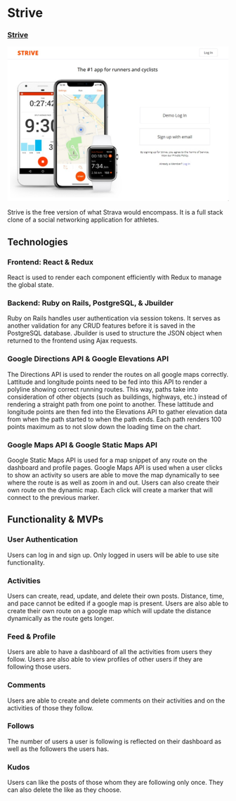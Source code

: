 # Strive

### [Strive](https://strive-for-strides.herokuapp.com/#/)

![](https://github.com/vnchen92/strive/blob/main/app/assets/images/strive-screenshot.jpg?raw=true)

Strive is the free version of what Strava would encompass. It is a full stack clone of a social networking application for athletes.

## Technologies

### Frontend: React & Redux

React is used to render each component efficiently with Redux to manage the global state.

### Backend: Ruby on Rails, PostgreSQL, & Jbuilder

Ruby on Rails handles user authentication via session tokens. It serves as another validation for any CRUD features before it is saved in the PostgreSQL database. Jbuilder is used to structure the JSON object when returned to the frontend using Ajax requests.

### Google Directions API & Google Elevations API

The Directions API is used to render the routes on all google maps correctly. Lattitude and longitude points need to be fed into this API to render a polyline showing correct running routes. This way, paths take into consideration of other objects (such as buildings, highways, etc.) instead of rendering a straight path from one point to another. These lattitude and longitude points are then fed into the Elevations API to gather elevation data from when the path started to when the path ends. Each path renders 100 points maximum as to not slow down the loading time on the chart.

### Google Maps API & Google Static Maps API

Google Static Maps API is used for a map snippet of any route on the dashboard and profile pages. Google Maps API is used when a user clicks to show an activity so users are able to move the map dynamically to see where the route is as well as zoom in and out. Users can also create their own route on the dynamic map. Each click will create a marker that will connect to the previous marker.

## Functionality & MVPs

### User Authentication

Users can log in and sign up. Only logged in users will be able to use site functionality.

### Activities

Users can create, read, update, and delete their own posts. Distance, time, and pace cannot be edited if a google map is present. Users are also able to create their own route on a google map which will update the distance dynamically as the route gets longer.

### Feed & Profile

Users are able to have a dashboard of all the activities from users they follow. Users are also able to view profiles of other users if they are following those users.

### Comments

Users are able to create and delete comments on their activities and on the activities of those they follow.

### Follows

The number of users a user is following is reflected on their dashboard as well as the followers the users has.

### Kudos

Users can like the posts of those whom they are following only once. They can also delete the like as they choose.
